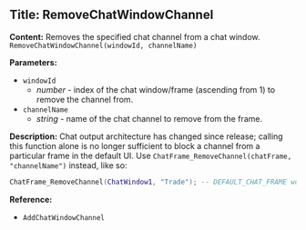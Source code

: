 ## Title: RemoveChatWindowChannel

**Content:**
Removes the specified chat channel from a chat window.
`RemoveChatWindowChannel(windowId, channelName)`

**Parameters:**
- `windowId`
  - *number* - index of the chat window/frame (ascending from 1) to remove the channel from.
- `channelName`
  - *string* - name of the chat channel to remove from the frame.

**Description:**
Chat output architecture has changed since release; calling this function alone is no longer sufficient to block a channel from a particular frame in the default UI. Use `ChatFrame_RemoveChannel(chatFrame, "channelName")` instead, like so:
```lua
ChatFrame_RemoveChannel(ChatWindow1, "Trade"); -- DEFAULT_CHAT_FRAME works well, too
```

**Reference:**
- `AddChatWindowChannel`
